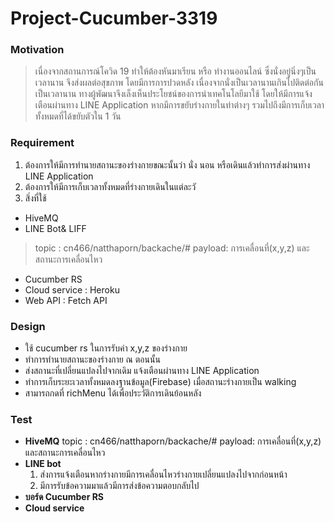 # Project-Cucumber-3319
### Motivation
> เนื่องจากสถานการณ์โควิด 19 ทำให้ต้องหันมาเรียน หรือ ทำงานออนไลน์ ซึ่งนั่งอยู่นิ่งๆเป็นเวลานาน จึงส่งผลต่อสุขภาพ โดยมีการการปวดหลัง เนื่องจากนั่งเป็นเวลานานเกินไปติดต่อกันเป็นเวลานาน
> ทางผู้พัฒนาจึงเล็งเห็นประโยชน์ของการนำเทคโนโลยีมาใช้ โดยให้มีการแจ้งเตือนผ่านทาง LINE Application หากมีการขยับร่างกายในท่าต่างๆ รวมไปถึงมีการเก็บเวลาทั้งหมดที่ได้ขยับตัวใน 1 วัน

### Requirement
1. ต้องการให้มีการทำนายสถานะของร่างกายขณะนั้นว่า นั่ง นอน หรือเดินแล้วทำการส่งผ่านทาง LINE Application 
2. ต้องการให้มีการเก็บเวลาทั้งหมดที่ร่างกายเดินในแต่ละวั 
3. สิ่งที่ใช้
- HiveMQ
- LINE Bot& LIFF 
> topic : cn466/natthaporn/backache/#
> payload: การเคลื่อนที่(x,y,z) และสถานะการเคลื่อนไหว
- Cucumber RS
- Cloud service : Heroku
- Web API :  Fetch API

### Design
- ใช้ cucumber rs ในการรับค่า x,y,z ของร่างกาย
- ทำการทำนายสถานะของร่างกาย ณ ตอนนั้น
- ส่งสถานะที่เปลี่ยนแปลงไปจากเดิม แจ้งเตือนผ่านทาง LINE Application
- ทำการเก็บระยะเวลาทั้งหมดลงฐานข้อมูล(Firebase) เมื่อสถานะร่างกายเป็น walking
- สามารถกดที่ richMenu ได้เพื่อประวัติการเดินย้อนหลัง

### Test

- **HiveMQ**
    topic : cn466/natthaporn/backache/#
    payload: การเคลื่อนที่(x,y,z) และสถานะการเคลื่อนไหว
- **LINE bot**
    1. ส่งการแจ้งเตือนหากร่างกายมีการเคลื่อนไหวร่างกายเปลี่ยนแปลงไปจากก่อนหน้า
    2. มีการรับข้อความมาแล้วมีการส่งข้อความตอบกลับไป
- **บอร์ด Cucumber RS**
- **Cloud service**
